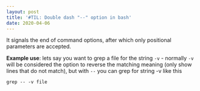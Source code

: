 ```yaml
---
layout: post
title: '#TIL: Double dash "--" option in bash'
date: 2020-04-06
---
```


It signals the end of command options, after which only positional parameters are accepted.

**Example use**: lets say you want to grep a file for the string `-v` - normally `-v` will be considered
the option to reverse the matching meaning (only show lines that do not match), but with `--` you can grep
for string -v like this

```
grep -- -v file
```
